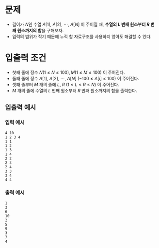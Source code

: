 # 문제
* 길이가 $N$인 수열 $A[1],\ A[2],\ \cdots ,\ A[N]$ 이 주어질 때, **수열의 $L$ 번째 원소부터 $R$ 번째 원소까지의 합**을 구해보자.
* 입력의 범위가 작기 때문에 누적 합 자료구조를 사용하지 않아도 해결할 수 있다.

# 입출력 조건
* 첫째 줄에 정수 $N(1\le N\le 100), M(1\le M\le 100)$ 이 주어진다.
* 둘째 줄에 정수 $A[1],\ A[2],\ \cdots ,\ A[N]\ (-100\le A[i]\le 100)$ 이 주어진다.
* 셋째 줄부터 $M$ 개의 줄에 $L,\ R\ (1\le L\le R\le N)$ 이 주어진다.
* $M$ 개의 줄에 수열의 $L$ 번째 원소부터 $R$ 번째 원소까지의 합을 출력한다.
## 입출력 예시
### 입력 예시
```
4 10
1 2 3 4
1 1
1 2
1 3
1 4
2 2
2 3
2 4
3 3
3 4
4 4
```
### 출력 예시
```
1
3
6
10
2
5
9
3
7
4
```

